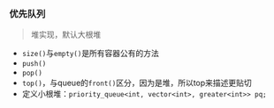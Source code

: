 ### 优先队列
> 堆实现，默认大根堆
- `size()`与`empty()`是所有容器公有的方法
- `push()`
- `pop()`
- `top()`，与queue的`front()`区分，因为是堆，所以top来描述更贴切
- 定义小根堆：`priority_queue<int, vector<int>, greater<int>> pq;`